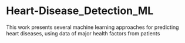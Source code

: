 # Heart-Disease_Detection_ML
 This work presents several machine learning approaches for predicting heart diseases, using data of major health factors from patients
